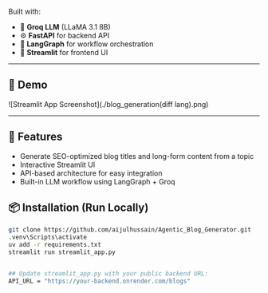 Built with:
- 🧠 **Groq LLM** (LLaMA 3.1 8B)
- ⚙️ **FastAPI** for backend API
- 🔗 **LangGraph** for workflow orchestration
- 🎨 **Streamlit** for frontend UI

---

## 📸 Demo

![Streamlit App Screenshot](./blog_generation(diff lang).png)

---

## 🚀 Features

- Generate SEO-optimized blog titles and long-form content from a topic
- Interactive Streamlit UI
- API-based architecture for easy integration
- Built-in LLM workflow using LangGraph + Groq



## 📦 Installation (Run Locally)

```bash
git clone https://github.com/aijulhussain/Agentic_Blog_Generator.git
.venv\Scripts\activate
uv add -r requirements.txt
streamlit run streamlit_app.py


## Update streamlit_app.py with your public backend URL:
API_URL = "https://your-backend.onrender.com/blogs"
